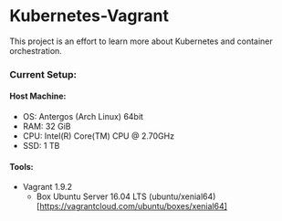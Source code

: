 # Kubernetes-Vagrant

This project is an effort to learn more about Kubernetes and container orchestration. 

### Current Setup:
#### Host Machine:
- OS: Antergos (Arch Linux) 64bit
- RAM: 32 GiB
- CPU: Intel(R) Core(TM) CPU @ 2.70GHz
- SSD: 1 TB
	
#### Tools:
- Vagrant 1.9.2
  - Box Ubuntu Server 16.04 LTS (ubuntu/xenial64)[https://vagrantcloud.com/ubuntu/boxes/xenial64]
